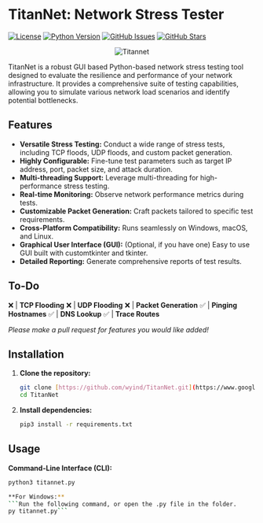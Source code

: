 # TitanNet: Network Stress Tester

[![License](https://img.shields.io/badge/License-MIT-blue.svg)](LICENSE)
[![Python Version](https://img.shields.io/badge/Python-3.7+-brightgreen.svg)](https://www.python.org/downloads/)
[![GitHub Issues](https://img.shields.io/github/issues/wyind/TitanNet.svg)](https://github.com/wyind/Titannet/issues)
[![GitHub Stars](https://img.shields.io/github/stars/wyind/TitanNet.svg?style=social&label=Stars)](https://github.com/wyind/TitanNet)

<p align="center">
  <img src="https://i.ibb.co/ym4Ty3Cx/TitanNet.png" alt="Titannet">
</p>

TitanNet is a robust GUI based Python-based network stress testing tool designed to evaluate the resilience and performance of your network infrastructure. It provides a comprehensive suite of testing capabilities, allowing you to simulate various network load scenarios and identify potential bottlenecks.

## Features

* **Versatile Stress Testing:** Conduct a wide range of stress tests, including TCP floods, UDP floods, and custom packet generation.
* **Highly Configurable:** Fine-tune test parameters such as target IP address, port, packet size, and attack duration.
* **Multi-threading Support:** Leverage multi-threading for high-performance stress testing.
* **Real-time Monitoring:** Observe network performance metrics during tests.
* **Customizable Packet Generation:** Craft packets tailored to specific test requirements.
* **Cross-Platform Compatibility:** Runs seamlessly on Windows, macOS, and Linux.
* **Graphical User Interface (GUI):** (Optional, if you have one) Easy to use GUI built with customtkinter and tkinter.
* **Detailed Reporting:** Generate comprehensive reports of test results.

## To-Do

❌ | **TCP Flooding**
❌ | **UDP Flooding**
❌ | **Packet Generation**
✅ | **Pinging Hostnames**
✅ | **DNS Lookup**
✅ | **Trace Routes**

*Please make a pull request for features you would like added!*

## Installation

1.  **Clone the repository:**

    ```bash
    git clone [https://github.com/wyind/TitanNet.git](https://www.google.com/search?q=https://github.com/wyind/TitanNet.git)
    cd TitanNet
    ```

2.  **Install dependencies:**

    ```bash
    pip3 install -r requirements.txt
    
    ```

## Usage

**Command-Line Interface (CLI):**

```bash
python3 titannet.py

**For Windows:**
```Run the following command, or open the .py file in the folder.
py titannet.py```
